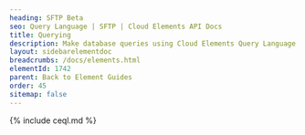 ```yaml
---
heading: SFTP Beta
seo: Query Language | SFTP | Cloud Elements API Docs
title: Querying
description: Make database queries using Cloud Elements Query Language.
layout: sidebarelementdoc
breadcrumbs: /docs/elements.html
elementId: 1742
parent: Back to Element Guides
order: 45
sitemap: false
---
```


{% include ceql.md %}
